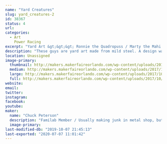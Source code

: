 ```yaml
---
name: "Yard Creatures"
slug: yard_creatures-2
id: 38367
status: 4
url: 
categories:
  - Art
    Power Racing
excerpt: "Yard Art &gt;&gt;&gt; Ronnie the Quadropuss / Marty the Mahi / Walter the Pelican"
description: "These guys are yard art made from mild steel. A design was drawn in Fusion360. That was loaded into the laser and cut from 1/4\" MDF and plywood to be used as templates for each part. The templates were clamped onto sheets of mild steel. A plasma cutter was used to cut the sheet metal. A couple hours with a grinder and they were ready for steel rods to be MIG welded on so that each piece can be inserted into the ground and stand on their own. I plan on promoting a moderate amount of surface rust before neutralizing it and painting with clear coat for long term protection against further weathering."
location: Unassigned
image-primary:
  thumbnail: http://makers.makerfaireorlando.com/wp-content/uploads/2017/10/20171013_175715-150x150.jpg
  medium: http://makers.makerfaireorlando.com/wp-content/uploads/2017/10/20171013_175715-300x225.jpg
  large: http://makers.makerfaireorlando.com/wp-content/uploads/2017/10/20171013_175715-1024x768.jpg
  full: http://makers.makerfaireorlando.com/wp-content/uploads/2017/10/20171013_175715.jpg
website: 
email: 
twitter: 
instagram: 
facebook: 
youtube: 
maker:
  name: "Chuck Peterson"
  description: "Familab Member / Usually making junk in metal shop, but also tend to spend way too much time with the laser, welder, plasma cutter and wood shop..."
  image-primary: 
last-modified-db: "2019-10-07 21:45:13"
last-exported: "2020-07-07 11:01:42"
---
```

